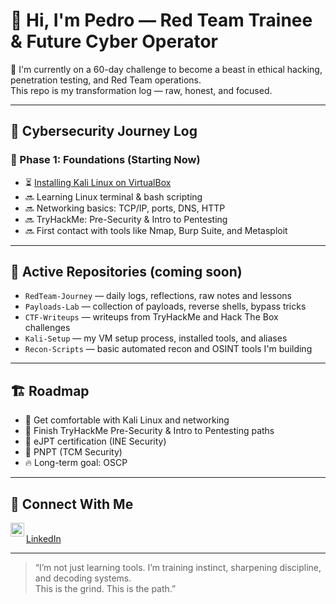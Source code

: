 <h1>👋 Hi, I'm Pedro — Red Team Trainee & Future Cyber Operator</h1>

🎯 I'm currently on a 60-day challenge to become a beast in ethical hacking, penetration testing, and Red Team operations.  
This repo is my transformation log — raw, honest, and focused.

---

## 🧠 Cybersecurity Journey Log

### 🔐 Phase 1: Foundations (Starting Now)
- ⏳ [Installing Kali Linux on VirtualBox](https://github.com/HexIntuition/Kali-Setup)
- 🔜 Learning Linux terminal & bash scripting
- 🔜 Networking basics: TCP/IP, ports, DNS, HTTP
- 🔜 TryHackMe: Pre-Security & Intro to Pentesting
- 🔜 First contact with tools like Nmap, Burp Suite, and Metasploit

---

## 💾 Active Repositories (coming soon)

- `RedTeam-Journey` — daily logs, reflections, raw notes and lessons  
- `Payloads-Lab` — collection of payloads, reverse shells, bypass tricks  
- `CTF-Writeups` — writeups from TryHackMe and Hack The Box challenges  
- `Kali-Setup` — my VM setup process, installed tools, and aliases  
- `Recon-Scripts` — basic automated recon and OSINT tools I'm building

---

## 🏗️ Roadmap
- 🎯 Get comfortable with Kali Linux and networking
- 🧠 Finish TryHackMe Pre-Security & Intro to Pentesting paths
- 🧪 eJPT certification (INE Security)
- 🧠 PNPT (TCM Security)
- 🔥 Long-term goal: OSCP

---

## 💬 Connect With Me

[<img align="left" alt="Pedro | LinkedIn" width="22px" src="https://cdn.jsdelivr.net/npm/simple-icons@v3/icons/linkedin.svg" />](https://www.linkedin.com/in/pedro-reyes-3822b219a)  
[LinkedIn](https://www.linkedin.com/in/pedro-reyes-3822b219a)

---

> “I’m not just learning tools. I’m training instinct, sharpening discipline, and decoding systems.  
> This is the grind. This is the path.”

